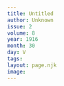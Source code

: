 ```yaml
---
title: Untitled
author: Unknown
issue: 2
volume: 8
year: 1916
month: 30
day: V
tags:
layout: page.njk
image:
---
```



